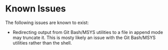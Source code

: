 # Known Issues

The following issues are known to exist:

- Redirecting output from Git Bash/MSYS utilities to a file in append mode may truncate it. This is mosty likely an issue with the Git Bash/MSYS utilities rather than the shell.
